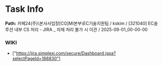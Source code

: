 # Task Info

**Path:** 카페24(주)\본사사업장\[CG]MI본부\EC기술지원팀 / kskim / [321040] EC솔루션 내부 CS 처리 - JIRA _ 자체 처리 불가 시 이관 / 2025-09-01_00-00-00

### WIKI
- ["https://jira.simplexi.com/secure/Dashboard.jspa?selectPageId=188830"]

